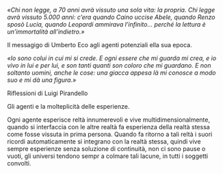 _«Chi non legge, a 70 anni avrà vissuto una sola vita: la propria. 
Chi legge avrà vissuto 5.000 anni: c’era quando Caino uccise Abele, quando Renzo sposò Lucia, quando Leopardi ammirava l’infinito... 
perché la lettura è un’immortalità all’indietro.»_

Il messagigo di Umberto Eco agli agenti potenziali ella sua epoca.

_«Io sono colui in cui mi si crede. E ogni essere che mi guarda mi crea, e io vivo in lui e per lui, e son tanti quanti son coloro che mi guardano. 
E non soltanto uomini, anche le cose: una giacca appesa là mi conosce a modo suo e mi dà una figura.»_

Riflessioni di Luigi Pirandello


Gli agenti e la molteplicità delle esperienze.

Ogni agente esperisce reltà innumerevoli e vive multidimensionalmente, quando si interfaccia con le altre realtà fa esperienza della realtà stessa come fosse vissuta in prima persona.
Quando fa ritorno a tali reltà i suori ricordi automaticamente si integrano con la realtà stessa, quindi vive sempre esperienze senza soluzione di continuità, non ci sono pause o vuoti,
gli universi tendono sempr a colmare tali lacune, in tutti i soggetti convolti.

